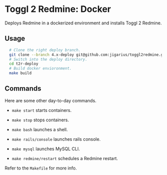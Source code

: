 # Toggl 2 Redmine: Docker

Deploys Redmine in a dockerized environment and installs Toggl 2 Redmine.

## Usage

```bash
  # Clone the right deploy branch.
  git clone --branch 4.x-deploy git@github.com:jigarius/toggl2redmine.git t2r-deploy
  # Switch into the deploy directory.
  cd t2r-deploy
  # Build docker envioronment.
  make build
```

## Commands

Here are some other day-to-day commands.

  * `make start` starts containers.

  * `make stop` stops containers.

  * `make bash` launches a shell.

  * `make rails/console` launches rails console.

  * `make mysql` launches MySQL CLI.

  * `make redmine/restart` schedules a Redmine restart.

Refer to the `Makefile` for more info.
